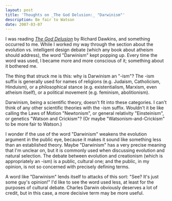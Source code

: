 ```yaml
---
layout: post
title: 'Thoughts on _The God Delusion:_ "Darwinism"'
description: Be fair to Watson
date: 2007-03-07
---
```


I was reading [_The God Delusion_](https://www.chapters.indigo.ca/en-ca/books/the-god-delusion/9780618918249-item.html) by Richard Dawkins, and something occurred to me. While I worked my way through the section about the evolution vs. intelligent design debate (which any book about atheism should address), the word "Darwinism" kept popping up. Every time the word was used, I became more and more conscious of it; something about it bothered me.  
  
The thing that struck me is this: why is Darwinism an "-ism"? The -ism suffix is generally used for names of religions (e.g. Judaism, Catholicism, Hinduism), or a philosophical stance (e.g. existentialism, Marxism, even atheism itself), or a political movement (e.g. feminism, abolitionism).  
  
Darwinism, being a scientific theory, doesn't fit into these categories. I can't think of any other scientific theories with the -ism suffix. Wouldn't it be like calling the Laws of Motion "Newtonism", or general relativity "Einsteinism", or genetics "Watson and Crickism"? (Or maybe "Watsonism-and-Crickism" to be more fair to Watson.)  
  
I wonder if the use of the word "Darwinism" weakens the evolution argument in the public eye, because it makes it sound like something less than an established theory. Maybe "Darwinism" has a very precise meaning that I'm unclear on, but it is commonly used when discussing evolution and natural selection. The debate between evolution and creationism (which is appropriately an -ism) is a public, cultural one; and the public, in my opinion, is not so concerned with precisely defining terms.  
  
A word like "Darwinism" lends itself to attacks of this sort: "See? It's just some guy's opinion!" I'd like to see the word used less, at least for the purposes of cultural debate. Charles Darwin obviously deserves a lot of credit, but in this case, a more decisive term may be more useful.
